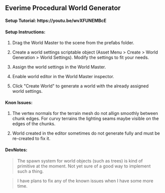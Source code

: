<h2>Everime Procedural World Generator</h2>

<h4>Setup Tutorial: https://youtu.be/wvXFUNEMBcE</h4>

<h4>Setup Instructions:</h4>

<ol>
<li><p>Drag the World Master to the scene from the prefabs folder.</p>
</li>
<li><p>Create a world settings scriptable object (Asset Menu &gt; Create &gt; World Generation &gt; World Settings). Modify the settings to fit your needs.</p>
</li>
<li><p>Assign the world settings in the World Master.</p>
</li>
<li><p>Enable world editor in the World Master inspector.</p>
</li>
<li><p>Click &quot;Create World&quot; to generate a world with the already assigned world settings.</p>
</li>
</ol>
<h4>Knon Issues:</h4>

<ol>
<li><p>The vertex normals for the terrain mesh do not allign smoothly between chunk edges. For curvy terrains the lighting seams maybe visible on the edges of the chunks.</p>
</li>
<li><p>World created in the editor sometimes do not generate fully and must be re-created to fix it.</p>
</li>
</ol>
<h4>DevNotes:</h4>

<blockquote>
<p>The spawn system for world objects (such as trees) is kind of primitive at the moment. Not yet sure of a good way to implement such a thing.</p>
</blockquote>
<blockquote>
<p>I have plans to fix any of the known issues when I have some more time.</p>
</blockquote>